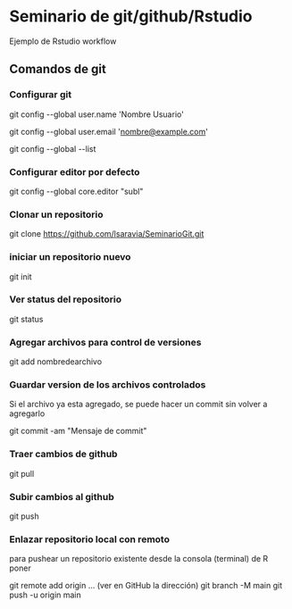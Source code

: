 # Seminario de git/github/Rstudio

Ejemplo de Rstudio workflow 

## Comandos de git

### Configurar git

git config --global user.name 'Nombre Usuario'

git config --global user.email 'nombre@example.com'

git config --global --list


### Configurar editor por defecto

git config --global core.editor "subl"

### Clonar un repositorio

git clone https://github.com/lsaravia/SeminarioGit.git


### iniciar un repositorio nuevo

git init

### Ver status del repositorio

git status


### Agregar archivos para control de versiones

git add nombredearchivo 


### Guardar version de los archivos controlados

Si el archivo ya esta agregado, se puede hacer un commit sin volver a agregarlo

git commit -am "Mensaje de commit"

### Traer cambios de github

git pull

### Subir cambios al github

git push


### Enlazar repositorio local con remoto

para pushear un repositorio existente desde la consola (terminal) de R poner

git remote add origin ... (ver en GitHub la dirección)
git branch -M main
git push -u origin main


### 
